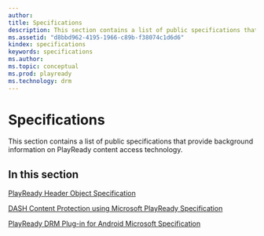 ```yaml
---
author:
title: Specifications
description: This section contains a list of public specifications that provide background information on PlayReady content access technology.
ms.assetid: "d8bbd962-4195-1966-c89b-f38074c1d6d6"
kindex: specifications
keywords: specifications
ms.author:
ms.topic: conceptual
ms.prod: playready
ms.technology: drm
---
```



# Specifications


This section contains a list of public specifications that provide background information on PlayReady content access technology.

## In this section

[PlayReady Header Object Specification](playready-header-specification.md)

[DASH Content Protection using Microsoft PlayReady Specification](dashplayreadyspecification.md)

[PlayReady DRM Plug-in for Android Microsoft Specification](playready-drm-plugin-for-android-specification.md)

